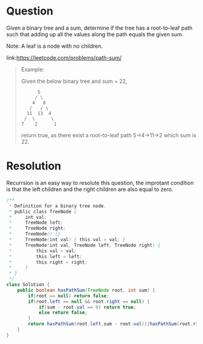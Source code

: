 # Question
Given a binary tree and a sum, determine if the tree has a root-to-leaf path such that adding up all the values along the path equals the given sum.

Note: A leaf is a node with no children.

link:https://leetcode.com/problems/path-sum/

> Example:
> 
> Given the below binary tree and sum = 22,  
> 
>           5  
>          / \  
>         4   8  
>        /   / \  
>       11  13  4   
>      /  \      \  
>     7    2      1  
> return true, as there exist a root-to-leaf path 5->4->11->2 which sum is 22.

# Resolution

Recurrsion is an easy way to resolute this question, the improtant condition is that the left children and the right children are also equal to zero. 
```java
/**
 * Definition for a binary tree node.
 * public class TreeNode {
 *     int val;
 *     TreeNode left;
 *     TreeNode right;
 *     TreeNode() {}
 *     TreeNode(int val) { this.val = val; }
 *     TreeNode(int val, TreeNode left, TreeNode right) {
 *         this.val = val;
 *         this.left = left;
 *         this.right = right;
 *     }
 * }
 */
class Solution {
    public boolean hasPathSum(TreeNode root, int sum) {
        if(root == null) return false;
        if(root.left == null && root.right == null) {
            if(sum - root.val == 0) return true;
            else return false;
        }
        return hasPathSum(root.left,sum - root.val)||hasPathSum(root.right,sum - root.val);
    }
}
```